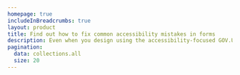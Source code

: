```yaml
---
homepage: true
includeInBreadcrumbs: true
layout: product
title: Find out how to fix common accessibility mistakes in forms
description: Even when you design using the accessibility-focused GOV.UK Frontend (as documented in the GOV.UK Design System), how you implement the frontend can create accessibility issues.
pagination:
  data: collections.all
  size: 20
---
```

